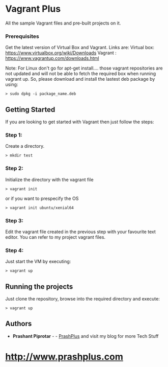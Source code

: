# Vagrant Plus

All the sample Vagrant files and pre-built projects on it.


### Prerequisites

Get the latest version of Virtual Box and Vagrant.
Links are:
Virtual box: https://www.virtualbox.org/wiki/Downloads
Vagrant    : https://www.vagrantup.com/downloads.html

Note: For Linux don't go for apt-get install....
those vagrant repositories are not updated and will not be able to fetch the required box when running vagrant up. So, please download and install the lastest deb package by using:

```
> sudo dpkg -i package_name.deb
```

## Getting Started

If you are looking to get started with Vagrant then just follow the steps:

### Step 1:

Create a directory.
```
> mkdir test
```

### Step 2:

Initialize the directory with the vagrant file

```
> vagrant init
```

or if you want to prespecify the OS

```
> vagrant init ubuntu/xenial64
```

### Step 3:

Edit the vagrant file created in the previous step with your favourite text editor.
You can refer to my project vagrant files.

### Step 4:

Just start the VM by executing:
```
> vagrant up
```

## Running the projects

Just clone the repository, browse into the required directory and execute:
```
> vagrant up
```

## Authors

* **Prashant Piprotar** - - [PrashPlus](https://github.com/prashplus)
and visit my blog for more Tech Stuff
# http://www.prashplus.com
